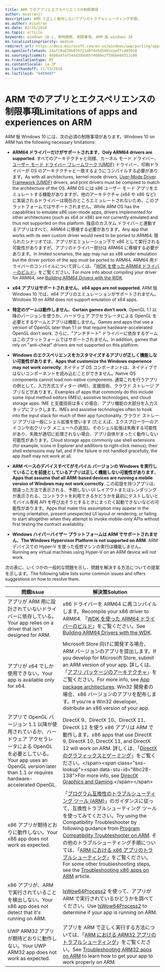 ```yaml
---
title: ARM でのアプリとエクスペリエンスの制限事項
author: msatranjr
description: ARM で正しく動作しないアプリのトラブルシューティング手順。
ms.author: misatran
ms.date: 02/15/2018
ms.topic: article
keywords: windows 10 s, 常時接続, 制限事項, ARM 版 windows 10
ms.localizationpriority: medium
redirect_url: https://docs.microsoft.com/en-us/windows/uwp/porting/apps-on-arm-troubleshooting-x86
ms.openlocfilehash: 24afc8a876b976f21d0f4ebd5892ceef7c403018
ms.sourcegitcommit: 4d88adfaf544a3dab05f4660e2f59bbe60311c00
ms.translationtype: MT
ms.contentlocale: ja-JP
ms.lasthandoff: 11/13/2018
ms.locfileid: "6459497"
---
```

# <a name="limitations-of-apps-and-experiences-on-arm"></a><span data-ttu-id="8bc28-104">ARM でのアプリとエクスペリエンスの制限事項</span><span class="sxs-lookup"><span data-stu-id="8bc28-104">Limitations of apps and experiences on ARM</span></span>
<span data-ttu-id="8bc28-105">ARM 版 Windows 10 には、次の必須の制限事項があります。</span><span class="sxs-lookup"><span data-stu-id="8bc28-105">Windows 10 on ARM has the following necessary limitations:</span></span>

- <span data-ttu-id="8bc28-106">**ARM64 ドライバーだけがサポートされます**。</span><span class="sxs-lookup"><span data-stu-id="8bc28-106">**Only ARM64 drivers are supported**.</span></span> <span data-ttu-id="8bc28-107">すべてのアーキテクチャと同様、カーネル モード ドライバー、[ユーザー モード ドライバー フレームワーク (UMDF)](https://docs.microsoft.com/en-us/windows-hardware/drivers/wdf/overview-of-the-umdf) ドライバー、印刷ドライバーが OS のアーキテクチャと一致するようにコンパイルする必要があります。</span><span class="sxs-lookup"><span data-stu-id="8bc28-107">As with all architectures, kernel-mode drivers, [User-Mode Driver Framework (UMDF)](https://docs.microsoft.com/en-us/windows-hardware/drivers/wdf/overview-of-the-umdf) drivers, and print drivers must be compiled to match the architecture of the OS.</span></span> <span data-ttu-id="8bc28-108">ARM OS には x86 ユーザー モード アプリをエミュレートする機能がありますが、他のアーキテクチャ (x64 や x86 など) に実装されるドライバーは現在のところエミュレートされないため、このプラットフォームではサポートされません。</span><span class="sxs-lookup"><span data-stu-id="8bc28-108">While ARM OS has the capabilities to emulate x86 user-mode apps, drivers implemented for other architectures (such as x64 or x86) are not currently emulated and thus not supported on this platform.</span></span> <span data-ttu-id="8bc28-109">独自のカスタム ドライバーと連動するアプリはすべて、ARM64 に移植する必要があります。</span><span class="sxs-lookup"><span data-stu-id="8bc28-109">Any app that works with its own custom driver would need to be ported to ARM64.</span></span> <span data-ttu-id="8bc28-110">限られたシナリオでは、アプリがエミュレーション下で x86 として実行される可能性がありますが、アプリのドライバー部分は ARM64 に移植する必要があります。</span><span class="sxs-lookup"><span data-stu-id="8bc28-110">In limited scenarios, the app may run as x86 under emulation but the driver portion of the app must be ported to ARM64.</span></span> <span data-ttu-id="8bc28-111">ARM64 用ドライバーのコンパイルについて詳しくは、「[WDK を使った ARM64 ドライバーのビルド](https://review.docs.microsoft.com/en-us/windows-hardware/drivers/develop/building-arm64-drivers?branch=rs4-arm64)」をご覧ください。</span><span class="sxs-lookup"><span data-stu-id="8bc28-111">For more info about compiling your driver for ARM64, see [Building ARM64 Drivers with the WDK](https://review.docs.microsoft.com/en-us/windows-hardware/drivers/develop/building-arm64-drivers?branch=rs4-arm64).</span></span>

- <span data-ttu-id="8bc28-112">**x64 アプリはサポートされません**。</span><span class="sxs-lookup"><span data-stu-id="8bc28-112">**x64 apps are not supported**.</span></span> <span data-ttu-id="8bc28-113">ARM 版 Windows 10 では、x64 アプリのエミュレーションがサポートされません。</span><span class="sxs-lookup"><span data-stu-id="8bc28-113">Windows 10 on ARM does not support emulation of x64 apps.</span></span>

- <span data-ttu-id="8bc28-114">**特定のゲームは動作しません**。</span><span class="sxs-lookup"><span data-stu-id="8bc28-114">**Certain games don’t work**.</span></span> <span data-ttu-id="8bc28-115">OpenGL 1.1 以降のバージョンを使うか、ハードウェア アクセラレータによる OpenGL を必要とするゲームとアプリは機能しません。</span><span class="sxs-lookup"><span data-stu-id="8bc28-115">Games and apps that use a version of OpenGL later than 1.1 or that require hardware-accelerated OpenGL don’t work.</span></span> <span data-ttu-id="8bc28-116">さらに、"アンチチート" ドライバーに依存するゲームはこのプラットフォームではサポートされません。</span><span class="sxs-lookup"><span data-stu-id="8bc28-116">In addition, games that rely on "anti-cheat" drivers are not supported on this platform.</span></span>

- <span data-ttu-id="8bc28-117">**Windows のエクスペリエンスをカスタマイズするアプリが正しく機能しない可能性があります**。</span><span class="sxs-lookup"><span data-stu-id="8bc28-117">**Apps that customize the Windows experience may not work correctly**.</span></span> <span data-ttu-id="8bc28-118">ネイティブ OS コンポーネントは、ネイティブではないコンポーネントを読み込むことができません。</span><span class="sxs-lookup"><span data-stu-id="8bc28-118">Native OS components cannot load non-native components.</span></span> <span data-ttu-id="8bc28-119">通常これを行うアプリの例として、入力方式エディター (IME)、支援技術、クラウド ストレージ アプリなどがあります。</span><span class="sxs-lookup"><span data-stu-id="8bc28-119">Examples of apps that commonly do this include some input method editors (IMEs), assistive technologies, and cloud storage apps.</span></span> <span data-ttu-id="8bc28-120">IME と支援技術は多くの場合、アプリ機能の大部分を入力スタップにフックします。</span><span class="sxs-lookup"><span data-stu-id="8bc28-120">IMEs and assistive technologies often to hook into the input stack for much of their app functionality.</span></span> <span data-ttu-id="8bc28-121">クラウド ストレージ アプリは一般にシェル拡張を使います (たとえば、エクスプローラーのアイコンや右クリック メニューへの追加)。そのシェル拡張は失敗する可能性があり、失敗が適切に処理されない場合、アプリ自体がまったく動作しない可能性があります。</span><span class="sxs-lookup"><span data-stu-id="8bc28-121">Cloud storage apps commonly use shell extensions (for example, icons in Explorer and additions to right-click menus); their shell extensions may fail, and if the failure is not handled gracefully, the app itself may not work at all.</span></span>

- <span data-ttu-id="8bc28-122">**ARM ベースのデバイスすべてがモバイル バージョンの Windows を実行していることを前提としているアプリは正しく機能しない可能性があります**。</span><span class="sxs-lookup"><span data-stu-id="8bc28-122">**Apps that assume that all ARM-based devices are running a mobile version of Windows may not work correctly**.</span></span> <span data-ttu-id="8bc28-123">この前提を持つアプリは、間違った方法で表示される、予期しない UI レイアウトまたはレンダリングが表示される、コントラクトを利用できるかどうかを最初にテストしないとモバイル専用 API を呼び出そうとするときにまったく起動できないなどの可能性があります。</span><span class="sxs-lookup"><span data-stu-id="8bc28-123">Apps that make this assumption may appear in the wrong orientation, present unexpected UI layout or rendering, or failing to start altogether when they attempt to invoke mobile-only APIs without first testing the contract availability.</span></span>

- <span data-ttu-id="8bc28-124">**Windows ハイパーバイザー プラットフォームは ARM でサポートされません**。</span><span class="sxs-lookup"><span data-stu-id="8bc28-124">**The Windows Hypervisor Platform is not supported on ARM**.</span></span> <span data-ttu-id="8bc28-125">ARM デバイスでの Hyper-V を使った仮想マシンの実行は機能しません。</span><span class="sxs-lookup"><span data-stu-id="8bc28-125">Running any virtual machines using Hyper-V on an ARM device will not work.</span></span>

<span data-ttu-id="8bc28-126">次の表に、いくつかの一般的な問題を示し、問題を解決する方法についての提案を示します。</span><span class="sxs-lookup"><span data-stu-id="8bc28-126">The following table lists some common issues and offers suggestions on how to resolve them.</span></span>

|<span data-ttu-id="8bc28-127">問題</span><span class="sxs-lookup"><span data-stu-id="8bc28-127">Issue</span></span>|<span data-ttu-id="8bc28-128">解決策</span><span class="sxs-lookup"><span data-stu-id="8bc28-128">Solution</span></span>|
|-----|--------|
| <span data-ttu-id="8bc28-129">アプリが ARM 用に設計されていないドライバーに依存している。</span><span class="sxs-lookup"><span data-stu-id="8bc28-129">Your app relies on a driver that isn't designed for ARM.</span></span> | <span data-ttu-id="8bc28-130">x86 ドライバーを ARM64 に再コンパイルします。</span><span class="sxs-lookup"><span data-stu-id="8bc28-130">Recompile your x86 driver to ARM64.</span></span> <span data-ttu-id="8bc28-131">「[WDK を使った ARM64 ドライバーのビルド](https://docs.microsoft.com/en-us/windows-hardware/drivers/develop/building-arm64-drivers)」をご覧ください。</span><span class="sxs-lookup"><span data-stu-id="8bc28-131">See [Building ARM64 Drivers with the WDK](https://docs.microsoft.com/en-us/windows-hardware/drivers/develop/building-arm64-drivers).</span></span> |
| <span data-ttu-id="8bc28-132">アプリが x64 でしか使用できない。</span><span class="sxs-lookup"><span data-stu-id="8bc28-132">Your app is available only for x64.</span></span> | <span data-ttu-id="8bc28-133">Microsoft Store 向けに開発する場合、ARM バージョンのアプリを提出します。</span><span class="sxs-lookup"><span data-stu-id="8bc28-133">If you develop for Microsoft Store, submit an ARM version of your app.</span></span> <span data-ttu-id="8bc28-134">詳しくは、「[アプリ パッケージのアーキテクチャ](../packaging/device-architecture.md)」をご覧ください。</span><span class="sxs-lookup"><span data-stu-id="8bc28-134">For more info, see [App package architectures](../packaging/device-architecture.md).</span></span> <span data-ttu-id="8bc28-135">Win32 開発者の場合、x86 バージョンのアプリを配布します。</span><span class="sxs-lookup"><span data-stu-id="8bc28-135">If you're a Win32 developer, distribute an x86 version of your app.</span></span> |
| <span data-ttu-id="8bc28-136">アプリで OpenGL バージョン 1.1 以降が使用されているか、ハードウェア アクセラレータによる OpenGL を必要としている。</span><span class="sxs-lookup"><span data-stu-id="8bc28-136">Your app uses an OpenGL version later than 1.1 or requires hardware-accelerated OpenGL.</span></span> | <span data-ttu-id="8bc28-137">DirectX 9、DirectX 10、DirectX 11、DirectX 12 を使う x86 アプリは ARM で動作します。</span><span class="sxs-lookup"><span data-stu-id="8bc28-137">x86 apps that use DirectX 9, DirectX 10, DirectX 11, and DirectX 12 will work on ARM.</span></span> <span data-ttu-id="8bc28-138">詳しくは、「[DirectX のグラフィックスとゲーミング](https://msdn.microsoft.com/en-us/library/windows/desktop/ee663274(v=vs.85).aspx)」をご覧ください。</span><span class="sxs-lookup"><span data-stu-id="8bc28-138">For more info, see [DirectX Graphics and Gaming](https://msdn.microsoft.com/en-us/library/windows/desktop/ee663274(v=vs.85).aspx).</span></span> |
| <span data-ttu-id="8bc28-139">x86 アプリが期待どおりに動作しない。</span><span class="sxs-lookup"><span data-stu-id="8bc28-139">Your x86 app does not work as expected.</span></span> | <span data-ttu-id="8bc28-140">「[プログラム互換性のトラブルシューティング ツール (ARM)](apps-on-arm-program-compat-troubleshooter.md)」のガイダンスに従って、互換性トラブルシューティング ツールを使ってみてください。</span><span class="sxs-lookup"><span data-stu-id="8bc28-140">Try using the Compatibility Troubleshooter by following guidance from [Program Compatibility Troubleshooter on ARM](apps-on-arm-program-compat-troubleshooter.md).</span></span> <span data-ttu-id="8bc28-141">その他のトラブルシューティング手順については、「[ARM における x86 アプリのトラブルシューティング](apps-on-arm-troubleshooting-x86.md)」をご覧ください。</span><span class="sxs-lookup"><span data-stu-id="8bc28-141">For some other troubleshooting steps, see the [Troubleshooting x86 apps on ARM](apps-on-arm-troubleshooting-x86.md) article.</span></span> |
| <span data-ttu-id="8bc28-142">x86 アプリが、ARM で実行されていることを検出しない。</span><span class="sxs-lookup"><span data-stu-id="8bc28-142">Your x86 app does not detect that it's running on ARM.</span></span> | <span data-ttu-id="8bc28-143">[IsWow64Process2](https://msdn.microsoft.com/en-us/library/windows/desktop/mt804318(v=vs.85).aspx) を使って、アプリが ARM で実行されているかどうかを調べてください。</span><span class="sxs-lookup"><span data-stu-id="8bc28-143">Use [IsWow64Process2](https://msdn.microsoft.com/en-us/library/windows/desktop/mt804318(v=vs.85).aspx) to determine if your app is running on ARM.</span></span> |
| <span data-ttu-id="8bc28-144">UWP ARM32 アプリが期待どおりに動作しない。</span><span class="sxs-lookup"><span data-stu-id="8bc28-144">Your UWP ARM32 app does not work as expected.</span></span> | <span data-ttu-id="8bc28-145">アプリを ARM で正しく実行する方法については、「[ARM における ARM32 アプリのトラブルシューティング](apps-on-arm-troubleshooting-arm32.md)」をご覧ください。</span><span class="sxs-lookup"><span data-stu-id="8bc28-145">See [Troubleshooting ARM32 apps on ARM](apps-on-arm-troubleshooting-arm32.md) to learn how to get your app to work properly on ARM.</span></span> |
